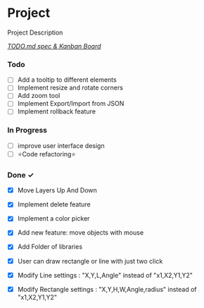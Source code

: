 # Project

Project Description

<em>[TODO.md spec & Kanban Board](https://bit.ly/3fCwKfM)</em>

### Todo

- [ ] Add a tooltip to different elements  
- [ ] Implement resize and rotate corners  
- [ ] Add zoom tool  
- [ ] Implement Export/Import from JSON  
- [ ] Implement rollback feature  

### In Progress

- [ ] improve user interface design  
- [ ] ⭐Code refactoring⭐  

### Done ✓

- [x] Move Layers Up And Down  
- [x] Implement delete feature  
- [x] Implement a color picker  
- [x] Add new feature: move objects with mouse  
- [x] Add Folder of libraries  
- [x] User can draw rectangle or line with just two click  
- [x] Modify Line settings : "X,Y,L,Angle" instead of "x1,X2,Y1,Y2"  
- [x] Modify Rectangle settings : "X,Y,H,W,Angle,radius" instead of "x1,X2,Y1,Y2"  

